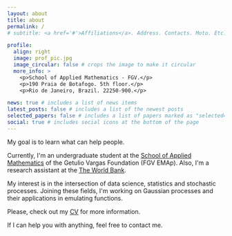 ```yaml
---
layout: about
title: about
permalink: /
# subtitle: <a href='#'>Affiliations</a>. Address. Contacts. Moto. Etc.

profile:
  align: right
  image: prof_pic.jpg
  image_circular: false # crops the image to make it circular
  more_info: >
    <p>School of Applied Mathematics - FGV.</p>
    <p>190 Praia de Botafogo. 5th floor.</p>
    <p>Rio de Janeiro, Brazil. 22250-900.</p>

news: true # includes a list of news items
latest_posts: false # includes a list of the newest posts
selected_papers: false # includes a list of papers marked as "selected={true}"
social: true # includes social icons at the bottom of the page
---
```


My goal is to learn what can help people.

Currently, I'm an undergraduate student at the [School of Applied Mathematics](https://emap.fgv.br/en) of the Getulio Vargas Foundation (FGV EMAp). Also, I'm a research assistant at the [The World Bank](https://www.worldbank.org/en/home).

My interest is in the intersection of data science, statistics and stochastic processes. Joining these fields, I'm working on Gaussian processes and their applications in emulating functions.

Please, check out my [CV](https://adamesalles.github.io/cv) for more information.

If I can help you with anything, feel free to contact me. 
